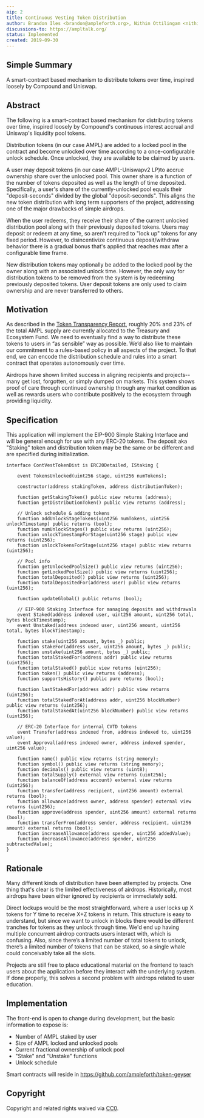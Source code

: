 ```yaml
---
aip: 2
title: Continuous Vesting Token Distribution
author: Brandon Iles <brandon@ampleforth.org>, Nithin Ottilingam <nithin@ampleforth.org>
discussions-to: https://ampltalk.org/
status: Implemented
created: 2019-09-30
---
```


## Simple Summary

A smart-contract based mechanism to distribute tokens over time, inspired loosely by Compound and Uniswap.


## Abstract

The following is a smart-contract based mechanism for distributing tokens over time, inspired loosely by Compound's continuous interest accrual and Uniswap's liquidity pool tokens.

Distribution tokens (in our case AMPL) are added to a locked pool in the contract and become unlocked over time according to a once-configurable unlock schedule. Once unlocked, they are available to be claimed by users.

A user may deposit tokens (in our case AMPL-Uniswapv2 LP)to accrue ownership share over the unlocked pool. This owner share is a function of the number of tokens deposited as well as the length of time deposited. Specifically, a user's share of the currently-unlocked pool equals their "deposit-seconds" divided by the global "deposit-seconds". This aligns the new token distribution with long term supporters of the project, addressing one of the major drawbacks of simple airdrops.

When the user redeems, they receive their share of the current unlocked distribution pool along with their previously deposited tokens. Users may deposit or redeem at any time, so aren't required to "lock up" tokens for any fixed period. However, to disincentivize continuous deposit/withdraw behavior there is a gradual bonus that's applied that reaches max after a configurable time frame.

New distribution tokens may optionally be added to the locked pool by the owner along with an associated unlock time. However, the only way for distribution tokens to be removed from the system is by redeeming previously deposited tokens. User deposit tokens are only used to claim ownership and are never transferred to others.


## Motivation

As described in the [Token Transparency Report](https://medium.com/ampleforth/ampleforth-ieo-and-token-distribution-transparency-report-d7b632bbc838), roughly 20% and 23% of the total AMPL supply are currently allocated to the Treasury and Ecosystem Fund. We need to eventually find a way to distribute these tokens to users in “as sensible” way as possible. We’d also like to maintain our commitment to a rules-based policy in all aspects of the project. To that end, we can encode the distribution schedule and rules into a smart contract that operates autonomously over time.

Airdrops have shown limited success in aligning recipients and projects--many get lost, forgotten, or simply dumped on markets. This system shows proof of care through continued ownership through any market condition as well as rewards users who contribute positively to the ecosystem through providing liquidity.


## Specification

This application will implement the EIP-900 Simple Staking Interface and will be general enough for use with any ERC-20 tokens. The deposit aka "Staking" token and distribution token may be the same or be different and are specified during initialization.

```solidity
interface ContVestTokenDist is ERC20Detailed, IStaking {

    event TokensUnlocked(uint256 stage, uint256 numTokens);

    constructor(address stakingToken, address distributionToken);

    function getStakingToken() public view returns (address);
    function getDistributionToken() public view returns (address);

    // Unlock schedule & adding tokens
    function addUnlockStageTokens(uint256 numTokens, uint256 unlockTimestamp) public returns (bool);
    function numUnlockStages() public view returns (uint256);
    function unlockTimestampForStage(uint256 stage) public view returns (uint256);
    function unlockTokensForStage(uint256 stage) public view returns (uint256);

    // Pool info
    function getUnlockedPoolSize() public view returns (uint256);
    function getLockedPoolSize() public view returns (uint256);
    function totalDeposited() public view returns (uint256);
    function totalDepositedFor(address user) public view returns (uint256);

    function updateGlobal() public returns (bool);

    // EIP-900 Staking Interface for managing deposits and withdrawals
    event Staked(address indexed user, uint256 amount, uint256 total, bytes blockTimestamp);
    event Unstaked(address indexed user, uint256 amount, uint256 total, bytes blockTimestamp);

    function stake(uint256 amount, bytes _) public;
    function stakeFor(address user, uint256 amount, bytes _) public;
    function unstake(uint256 amount, bytes _) public;
    function totalStakedFor(address addr) public view returns (uint256);
    function totalStaked() public view returns (uint256);
    function token() public view returns (address);
    function supportsHistory() public pure returns (bool);

    function lastStakedFor(address addr) public view returns (uint256);
    function totalStakedForAt(address addr, uint256 blockNumber) public view returns (uint256);
    function totalStakedAt(uint256 blockNumber) public view returns (uint256);

    // ERC-20 Interface for internal CVTD tokens
    event Transfer(address indexed from, address indexed to, uint256 value);
    event Approval(address indexed owner, address indexed spender, uint256 value);

    function name() public view returns (string memory);
    function symbol() public view returns (string memory);
    function decimals() public view returns (uint8);
    function totalSupply() external view returns (uint256);
    function balanceOf(address account) external view returns (uint256);
    function transfer(address recipient, uint256 amount) external returns (bool);
    function allowance(address owner, address spender) external view returns (uint256);
    function approve(address spender, uint256 amount) external returns (bool);
    function transferFrom(address sender, address recipient, uint256 amount) external returns (bool);
    function increaseAllowance(address spender, uint256 addedValue);
    function decreaseAllowance(address spender, uint256 subtractedValue);
}
```

## Rationale
Many different kinds of distribution have been attempted by projects. One thing that's clear is the limited effectiveness of airdrops. Historically, most airdrops have been either ignored by recipients or immediately sold.

Direct lockups would be the most straightforward, where a user locks up X tokens for Y time to receive X+Z tokens in return. This structure is easy to understand, but since we want to unlock in blocks there would be different tranches for tokens as they unlock through time. We'd end up having multiple concurrent airdrop contracts users interact with, which is confusing. Also, since there’s a limited number of total tokens to unlock, there’s a limited number of tokens that can be staked, so a single whale could conceivably take all the slots.

Projects are still free to place educational material on the frontend to teach users about the application before they interact with the underlying system. If done properly, this solves a second problem with airdrops related to user education.


## Implementation

The front-end is open to change during development, but the basic information to expose is:
- Number of AMPL staked by user
- Size of AMPL locked and unlocked pools
- Current fractional ownership of unlock pool
- "Stake" and "Unstake" functions
- Unlock schedule

Smart contracts will reside in https://github.com/ampleforth/token-geyser

## Copyright
Copyright and related rights waived via [CC0](https://creativecommons.org/publicdomain/zero/1.0/).
